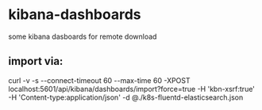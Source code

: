 # kibana-dashboards

some kibana dasboards for remote download

## import via:

curl -v -s --connect-timeout 60 --max-time 60 -XPOST localhost:5601/api/kibana/dashboards/import?force=true -H 'kbn-xsrf:true' -H 'Content-type:application/json' -d @./k8s-fluentd-elasticsearch.json
